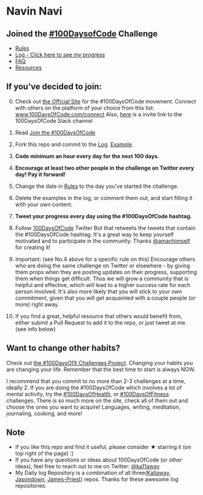 # Navin Navi


## Joined the [#100DaysofCode](https://twitter.com/search?q=%23100DaysOfCode) Challenge


* [Rules](rules.md)
* [Log - Click here to see my progress](log.md)
* [FAQ](FAQ.md)
* [Resources](resources.md)


## If you've decided to join:


0.  Check out [the Official Site](http://100daysofcode.com/) for the #100DaysOfCode movement. Connect with others on the platform of your choice from this list: www.100DaysOfCode.com/connect
    Also, [here](https://join.slack.com/t/100xcode/shared_invite/enQtMzA2NzUyODY4MTgyLWM2NzMzYzBmZTcwOTk0MzM2YTI5OWQzM2M3ZTVjZTUyMTE0NDk3ZjdiZmExNGU5Mjg3ODgzZTQxODI3YTNjZjA) is a invite link to the 100DaysOfCode Slack channel


1.  Read [Join the #100DaysOfCode](https://medium.freecodecamp.com/join-the-100daysofcode-556ddb4579e4)


1.  Fork this repo and commit to the [Log](log.md). [Example](https://github.com/NavinNavi19/100-Days-of-Code).


1.  **Code minimum an hour every day for the next 100 days.**
1.  **Encourage at least two other people in the challenge on Twitter every day! Pay it forward!**
1.  Change the date in [Rules](rules.md) to the day you've started the challenge.
1.  Delete the examples in the log, or comment them out, and start filling it with your own content.
1.  **Tweet your progress every day using the #100DaysOfCode hashtag.**
1.  Follow [100DaysOfCode](https://twitter.com/_100DaysOfCode) Twitter Bot that retweets the tweets that contain the #100DaysOfCode hashtag. It's a great way to keep yourself motivated and to participate in the community. Thanks [@amanhimself](https://twitter.com/amanhimself) for creating it!
1.  Important: (see No.4 above for a specific rule on this) Encourage others who are doing the same challenge on Twitter or elsewhere - by giving them props when they are posting updates on their progress, supporting them when things get difficult. Thus we will grow a community that is helpful and effective, which will lead to a higher success rate for each person involved. It's also more likely that you will stick to your own commitment, given that you will get acquainted with a couple people (or more) right away.
1.  If you find a great, helpful resource that others would benefit from, either submit a Pull Request to add it to the repo, or just tweet at me (see info below)


## Want to change other habits?


Check out [the #100DaysOfX Challenges Project](http://100daysofx.com/). Changing your habits you are changing your life. Remember that the best time to start is always NOW.


I recommend that you commit to no more than 2-3 challenges at a time, ideally 2. If you are doing the #100DaysOfCode which involves a lot of mental activity, try the [#100DaysOfHealth](http://100daysofx.com/where-x-is/health/), or [#100DaysOfFitness](http://100daysofx.com/challenges/) challenges. There is so much more on the site, check all of them out and choose the ones you want to acquire! Languages, writing, meditation, journaling, cooking, and more!


## Note


* If you like this repo and find it useful, please consider &#9733; starring it (on top right of the page) :)
* If you have any questions or ideas about 100DaysOfCode (or other ideas), feel free to reach out to me on Twitter: [@ka11away](https://twitter.com/ka11away)
* My Daily log Repository is a combination of all three([Kallaway](https://github.com/kallaway/100-days-of-code), [Jasondown](https://github.com/jasondown/100-days-of-code), [James-Priest](https://github.com/james-priest/100-days-of-code-log)) repos. Thanks for these awesome log repositories.


<!--stackedit_data:
eyJoaXN0b3J5IjpbLTg1NTA2MTA3OSwtMTE5NjIyNDAzXX0=
-->